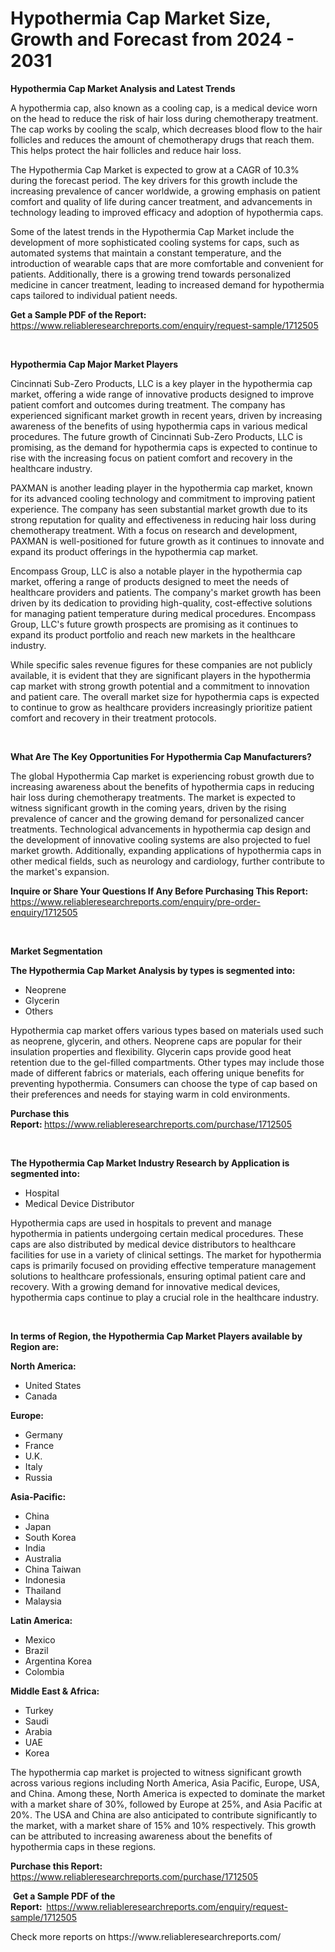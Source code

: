 <p><h1>Hypothermia Cap Market Size, Growth and Forecast from 2024 - 2031</h1></p><p><strong>Hypothermia Cap Market Analysis and Latest Trends</strong></p>
<p><p>A hypothermia cap, also known as a cooling cap, is a medical device worn on the head to reduce the risk of hair loss during chemotherapy treatment. The cap works by cooling the scalp, which decreases blood flow to the hair follicles and reduces the amount of chemotherapy drugs that reach them. This helps protect the hair follicles and reduce hair loss.</p><p>The Hypothermia Cap Market is expected to grow at a CAGR of 10.3% during the forecast period. The key drivers for this growth include the increasing prevalence of cancer worldwide, a growing emphasis on patient comfort and quality of life during cancer treatment, and advancements in technology leading to improved efficacy and adoption of hypothermia caps.</p><p>Some of the latest trends in the Hypothermia Cap Market include the development of more sophisticated cooling systems for caps, such as automated systems that maintain a constant temperature, and the introduction of wearable caps that are more comfortable and convenient for patients. Additionally, there is a growing trend towards personalized medicine in cancer treatment, leading to increased demand for hypothermia caps tailored to individual patient needs.</p></p>
<p><strong>Get a Sample PDF of the Report:&nbsp;</strong> <a href="https://www.reliableresearchreports.com/enquiry/request-sample/1712505">https://www.reliableresearchreports.com/enquiry/request-sample/1712505</a></p>
<p>&nbsp;</p>
<p><strong>Hypothermia Cap Major Market Players</strong></p>
<p><p>Cincinnati Sub-Zero Products, LLC is a key player in the hypothermia cap market, offering a wide range of innovative products designed to improve patient comfort and outcomes during treatment. The company has experienced significant market growth in recent years, driven by increasing awareness of the benefits of using hypothermia caps in various medical procedures. The future growth of Cincinnati Sub-Zero Products, LLC is promising, as the demand for hypothermia caps is expected to continue to rise with the increasing focus on patient comfort and recovery in the healthcare industry.</p><p>PAXMAN is another leading player in the hypothermia cap market, known for its advanced cooling technology and commitment to improving patient experience. The company has seen substantial market growth due to its strong reputation for quality and effectiveness in reducing hair loss during chemotherapy treatment. With a focus on research and development, PAXMAN is well-positioned for future growth as it continues to innovate and expand its product offerings in the hypothermia cap market.</p><p>Encompass Group, LLC is also a notable player in the hypothermia cap market, offering a range of products designed to meet the needs of healthcare providers and patients. The company's market growth has been driven by its dedication to providing high-quality, cost-effective solutions for managing patient temperature during medical procedures. Encompass Group, LLC's future growth prospects are promising as it continues to expand its product portfolio and reach new markets in the healthcare industry.</p><p>While specific sales revenue figures for these companies are not publicly available, it is evident that they are significant players in the hypothermia cap market with strong growth potential and a commitment to innovation and patient care. The overall market size for hypothermia caps is expected to continue to grow as healthcare providers increasingly prioritize patient comfort and recovery in their treatment protocols.</p></p>
<p>&nbsp;</p>
<p><strong>What Are The Key Opportunities For Hypothermia Cap Manufacturers?</strong></p>
<p><p>The global Hypothermia Cap market is experiencing robust growth due to increasing awareness about the benefits of hypothermia caps in reducing hair loss during chemotherapy treatments. The market is expected to witness significant growth in the coming years, driven by the rising prevalence of cancer and the growing demand for personalized cancer treatments. Technological advancements in hypothermia cap design and the development of innovative cooling systems are also projected to fuel market growth. Additionally, expanding applications of hypothermia caps in other medical fields, such as neurology and cardiology, further contribute to the market's expansion.</p></p>
<p><strong>Inquire or Share Your Questions If Any Before Purchasing This Report:</strong> <a href="https://www.reliableresearchreports.com/enquiry/pre-order-enquiry/1712505">https://www.reliableresearchreports.com/enquiry/pre-order-enquiry/1712505</a></p>
<p>&nbsp;</p>
<p><strong>Market Segmentation</strong></p>
<p><strong>The Hypothermia Cap Market Analysis by types is segmented into:</strong></p>
<p><ul><li>Neoprene</li><li>Glycerin</li><li>Others</li></ul></p>
<p><p>Hypothermia cap market offers various types based on materials used such as neoprene, glycerin, and others. Neoprene caps are popular for their insulation properties and flexibility. Glycerin caps provide good heat retention due to the gel-filled compartments. Other types may include those made of different fabrics or materials, each offering unique benefits for preventing hypothermia. Consumers can choose the type of cap based on their preferences and needs for staying warm in cold environments.</p></p>
<p><strong>Purchase this Report:&nbsp;</strong><a href="https://www.reliableresearchreports.com/purchase/1712505">https://www.reliableresearchreports.com/purchase/1712505</a></p>
<p>&nbsp;</p>
<p><strong>The Hypothermia Cap Market Industry Research by Application is segmented into:</strong></p>
<p><ul><li>Hospital</li><li>Medical Device Distributor</li></ul></p>
<p><p>Hypothermia caps are used in hospitals to prevent and manage hypothermia in patients undergoing certain medical procedures. These caps are also distributed by medical device distributors to healthcare facilities for use in a variety of clinical settings. The market for hypothermia caps is primarily focused on providing effective temperature management solutions to healthcare professionals, ensuring optimal patient care and recovery. With a growing demand for innovative medical devices, hypothermia caps continue to play a crucial role in the healthcare industry.</p></p>
<p>&nbsp;</p>
<p><strong>In terms of Region, the Hypothermia Cap Market Players available by Region are:</strong></p>
<p>
    <p> <strong> North America: </strong>
        <ul>
            <li>United States</li>
            <li>Canada</li>
        </ul>
        </p> 
    <p> <strong> Europe: </strong>
        <ul>
            <li>Germany</li>
            <li>France</li>
            <li>U.K.</li>
            <li>Italy</li>
            <li>Russia</li>
        </ul>
        </p> 
    <p> <strong> Asia-Pacific: </strong>
        <ul>
            <li>China</li>
            <li>Japan</li>
            <li>South Korea</li>
            <li>India</li>
            <li>Australia</li>
            <li>China Taiwan</li>
            <li>Indonesia</li>
            <li>Thailand</li>
            <li>Malaysia</li>
        </ul>
        </p> 
    <p> <strong> Latin America: </strong>
        <ul>
            <li>Mexico</li>
            <li>Brazil</li>
            <li>Argentina Korea</li>
            <li>Colombia</li>
        </ul>
        </p> 
    <p> <strong> Middle East & Africa: </strong>
        <ul>
            <li>Turkey</li>
            <li>Saudi</li>
            <li>Arabia</li>
            <li>UAE</li>
            <li>Korea</li>
        </ul>
    </p>
    </p>
<p><p>The hypothermia cap market is projected to witness significant growth across various regions including North America, Asia Pacific, Europe, USA, and China. Among these, North America is expected to dominate the market with a market share of 30%, followed by Europe at 25%, and Asia Pacific at 20%. The USA and China are also anticipated to contribute significantly to the market, with a market share of 15% and 10% respectively. This growth can be attributed to increasing awareness about the benefits of hypothermia caps in these regions.</p></p>
<p><strong>Purchase this Report: </strong><a href="https://www.reliableresearchreports.com/purchase/1712505">https://www.reliableresearchreports.com/purchase/1712505</a></p>
<p>&nbsp;<strong>Get a Sample PDF of the Report:&nbsp;&nbsp;</strong><a href="https://www.reliableresearchreports.com/enquiry/request-sample/1712505">https://www.reliableresearchreports.com/enquiry/request-sample/1712505</a></p>
<p><strong></strong></p>
<p>Check more reports on https://www.reliableresearchreports.com/</p>